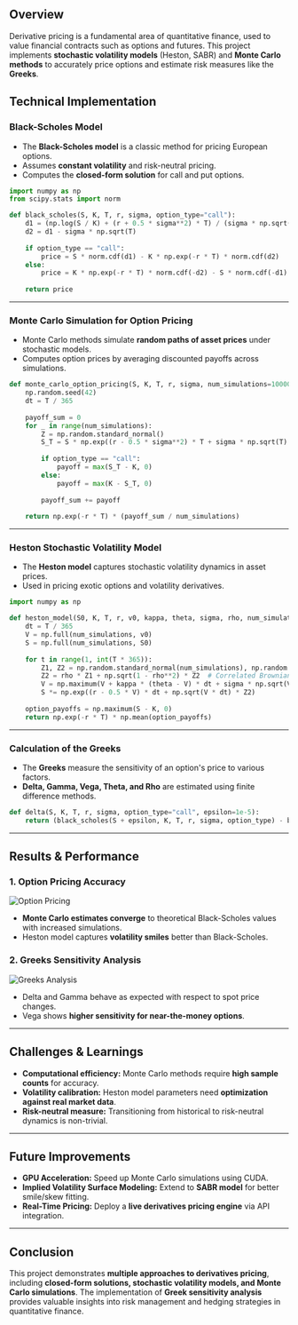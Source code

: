 ## Overview

Derivative pricing is a fundamental area of quantitative finance, used to value financial contracts such as options and futures. This project implements **stochastic volatility models** (Heston, SABR) and **Monte Carlo methods** to accurately price options and estimate risk measures like the **Greeks**.

## Technical Implementation

### Black-Scholes Model

- The **Black-Scholes model** is a classic method for pricing European options.
- Assumes **constant volatility** and risk-neutral pricing.
- Computes the **closed-form solution** for call and put options.

```python
import numpy as np
from scipy.stats import norm

def black_scholes(S, K, T, r, sigma, option_type="call"):
    d1 = (np.log(S / K) + (r + 0.5 * sigma**2) * T) / (sigma * np.sqrt(T))
    d2 = d1 - sigma * np.sqrt(T)
    
    if option_type == "call":
        price = S * norm.cdf(d1) - K * np.exp(-r * T) * norm.cdf(d2)
    else:
        price = K * np.exp(-r * T) * norm.cdf(-d2) - S * norm.cdf(-d1)
    
    return price
```

---

### Monte Carlo Simulation for Option Pricing

- Monte Carlo methods simulate **random paths of asset prices** under stochastic models.
- Computes option prices by averaging discounted payoffs across simulations.

```python
def monte_carlo_option_pricing(S, K, T, r, sigma, num_simulations=10000, option_type="call"):
    np.random.seed(42)
    dt = T / 365
    
    payoff_sum = 0
    for _ in range(num_simulations):
        Z = np.random.standard_normal()
        S_T = S * np.exp((r - 0.5 * sigma**2) * T + sigma * np.sqrt(T) * Z)
        
        if option_type == "call":
            payoff = max(S_T - K, 0)
        else:
            payoff = max(K - S_T, 0)
        
        payoff_sum += payoff
    
    return np.exp(-r * T) * (payoff_sum / num_simulations)
```

---

### Heston Stochastic Volatility Model

- The **Heston model** captures stochastic volatility dynamics in asset prices.
- Used in pricing exotic options and volatility derivatives.

```python
import numpy as np

def heston_model(S0, K, T, r, v0, kappa, theta, sigma, rho, num_simulations=10000):
    dt = T / 365
    V = np.full(num_simulations, v0)
    S = np.full(num_simulations, S0)
    
    for t in range(1, int(T * 365)):
        Z1, Z2 = np.random.standard_normal(num_simulations), np.random.standard_normal(num_simulations)
        Z2 = rho * Z1 + np.sqrt(1 - rho**2) * Z2  # Correlated Brownian motion
        V = np.maximum(V + kappa * (theta - V) * dt + sigma * np.sqrt(V) * np.sqrt(dt) * Z1, 0)
        S *= np.exp((r - 0.5 * V) * dt + np.sqrt(V * dt) * Z2)
    
    option_payoffs = np.maximum(S - K, 0)
    return np.exp(-r * T) * np.mean(option_payoffs)
```

---

### Calculation of the Greeks

- The **Greeks** measure the sensitivity of an option's price to various factors.
- **Delta, Gamma, Vega, Theta, and Rho** are estimated using finite difference methods.

```python
def delta(S, K, T, r, sigma, option_type="call", epsilon=1e-5):
    return (black_scholes(S + epsilon, K, T, r, sigma, option_type) - black_scholes(S, K, T, r, sigma, option_type)) / epsilon
```

---

## Results & Performance

### 1. Option Pricing Accuracy

![Option Pricing](../images/derivatives-pricing-accuracy.png)

- **Monte Carlo estimates converge** to theoretical Black-Scholes values with increased simulations.
- Heston model captures **volatility smiles** better than Black-Scholes.

### 2. Greeks Sensitivity Analysis

![Greeks Analysis](../images/derivatives-greeks.png)

- Delta and Gamma behave as expected with respect to spot price changes.
- Vega shows **higher sensitivity for near-the-money options**.

---

## Challenges & Learnings

- **Computational efficiency:** Monte Carlo methods require **high sample counts** for accuracy.
- **Volatility calibration:** Heston model parameters need **optimization against real market data**.
- **Risk-neutral measure:** Transitioning from historical to risk-neutral dynamics is non-trivial.

---

## Future Improvements

- **GPU Acceleration:** Speed up Monte Carlo simulations using CUDA.
- **Implied Volatility Surface Modeling:** Extend to **SABR model** for better smile/skew fitting.
- **Real-Time Pricing:** Deploy a **live derivatives pricing engine** via API integration.

---

## Conclusion

This project demonstrates **multiple approaches to derivatives pricing**, including **closed-form solutions, stochastic volatility models, and Monte Carlo simulations**. The implementation of **Greek sensitivity analysis** provides valuable insights into risk management and hedging strategies in quantitative finance.